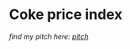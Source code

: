 # Coke price index

*find my pitch here: [pitch](https://docs.google.com/document/d/1oPNbaKK-7gtwbmfzKv-AIhE520_POGJdWGrdhawJWnA/edit?usp=sharing)*



 
